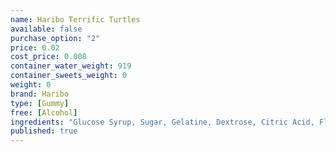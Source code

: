 ```yaml
---
name: Haribo Terrific Turtles
available: false
purchase_option: "2"
price: 0.02
cost_price: 0.008
container_water_weight: 919
container_sweets_weight: 0
weight: 0
brand: Haribo
type: [Gummy]
free: [Alcohol]
ingredients: "Glucose Syrup, Sugar, Gelatine, Dextrose, Citric Acid, Flavouring, Fruit and Plant Concentrates: Apple, Kiwi, Lemon, MangoNettle, Orange, Passion Fruit, Spinach; Colour: Copper Complexes of Chlorophyll, Glazing Agents: Vegetable Oil, BeeswaxCarnauba Wax; Invert Sugar Syrup, Fruit Extract: Carob"
published: true
---
```

